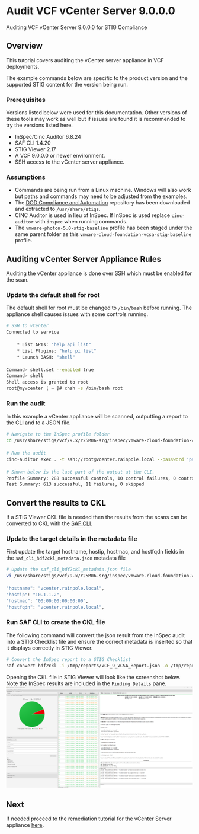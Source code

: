 # Audit VCF vCenter Server 9.0.0.0
Auditing VCF vCenter Server 9.0.0.0 for STIG Compliance

## Overview
This tutorial covers auditing the vCenter server appliance in VCF deployments.  

The example commands below are specific to the product version and the supported STIG content for the version being run.

### Prerequisites
Versions listed below were used for this documentation. Other versions of these tools may work as well but if issues are found it is recommended to try the versions listed here.  

* InSpec/Cinc Auditor 6.8.24
* SAF CLI 1.4.20
* STIG Viewer 2.17
* A VCF 9.0.0.0 or newer environment.
* SSH access to the vCenter server appliance.

### Assumptions
* Commands are being run from a Linux machine. Windows will also work but paths and commands may need to be adjusted from the examples.
* The [DOD Compliance and Automation](https://github.com/vmware/dod-compliance-and-automation) repository has been downloaded and extracted to `/usr/share/stigs`.
* CINC Auditor is used in lieu of InSpec. If InSpec is used replace `cinc-auditor` with `inspec` when running commands.
* The `vmware-photon-5.0-stig-baseline` profile has been staged under the same parent folder as this `vmware-cloud-foundation-vcsa-stig-baseline` profile.

## Auditing vCenter Server Appliance Rules
Auditing the vCenter appliance is done over SSH which must be enabled for the scan.

### Update the default shell for root
The default shell for root must be changed to `/bin/bash` before running. The appliance shell causes issues with some controls running.

```bash
# SSH to vCenter
Connected to service

    * List APIs: "help api list"
    * List Plugins: "help pi list"
    * Launch BASH: "shell"

Command> shell.set --enabled true
Command> shell
Shell access is granted to root
root@myvcenter [ ~ ]# chsh -s /bin/bash root
```

### Run the audit
In this example a vCenter appliance will be scanned, outputting a report to the CLI and to a JSON file.  

```bash
# Navigate to the InSpec profile folder
cd /usr/share/stigs/vcf/9.x/Y25M06-srg/inspec/vmware-cloud-foundation-vcsa-stig-baseline/

# Run the audit
cinc-auditor exec . -t ssh://root@vcenter.rainpole.local --password 'password' --show-progress --enhanced-outcomes --reporter cli json:/tmp/reports/VCF_9_VCSA_Report.json

# Shown below is the last part of the output at the CLI.
Profile Summary: 288 successful controls, 10 control failures, 0 controls not reviewed, 0 controls not applicable, 0 controls have error
Test Summary: 613 successful, 11 failures, 0 skipped
```

## Convert the results to CKL
If a STIG Viewer CKL file is needed then the results from the scans can be converted to CKL with the [SAF CLI](/docs/automation-tools/safcli.md).

### Update the target details in the metadata file
First update the target hostname, hostip, hostmac, and hostfqdn fields in the `saf_cli_hdf2ckl_metadata.json` metadata file

```bash
# Update the saf_cli_hdf2ckl_metadata.json file
vi /usr/share/stigs/vcf/9.x/Y25M06-srg/inspec/vmware-cloud-foundation-vcsa-stig-baseline/saf_cli_hdf2ckl_metadata.json

"hostname": "vcenter.rainpole.local",
"hostip": "10.1.1.2",
"hostmac": "00:00:00:00:00:00",
"hostfqdn": "vcenter.rainpole.local",
```

### Run SAF CLI to create the CKL file
The following command will convert the json result from the InSpec audit into a STIG Checklist file and ensure the correct metadata is inserted so that it displays correctly in STIG Viewer.  

```bash
# Convert the InSpec report to a STIG Checklist
saf convert hdf2ckl -i /tmp/reports/VCF_9_VCSA_Report.json -o /tmp/reports/VCF_9_VCSA_Report.ckl -m /usr/share/stigs/vcf/9.x/Y25M06-srg/inspec/vmware-cloud-foundation-vcsa-stig-baseline/saf_cli_hdf2ckl_metadata.json
```

Opening the CKL file in STIG Viewer will look like the screenshot below. Note the InSpec results are included in the `Finding Details` pane.  
![STIG Viewer Checklist](../../../../../images/vcsa_audit9_ckl_screenshot.png)

## Next
If needed proceed to the remediation tutorial for the vCenter Server appliance [here](./remediate9-vcsa.md).
